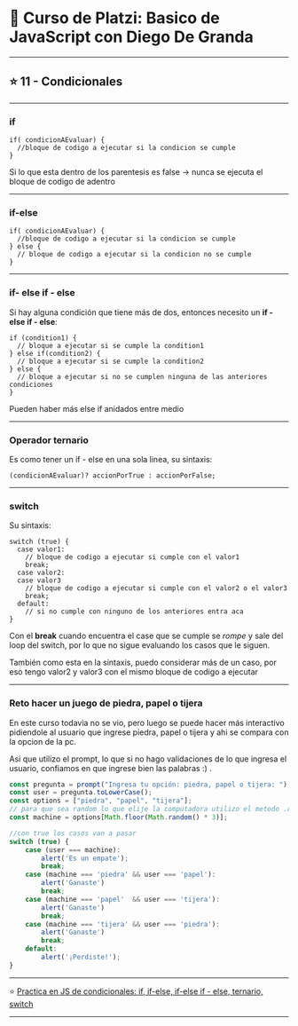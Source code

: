 # :book: Curso de Platzi: Basico de JavaScript con Diego De Granda

---

## :star: 11 - Condicionales

---

### if

```
if( condicionAEvaluar) {
  //bloque de codigo a ejecutar si la condicion se cumple
}
```

Si lo que esta dentro de los parentesis es false -> nunca se ejecuta el bloque de codigo de adentro

---

### if-else

```
if( condicionAEvaluar) {
  //bloque de codigo a ejecutar si la condicion se cumple
} else {
  // bloque de codigo a ejecutar si la condicion no se cumple
}
```
---

### if- else if - else

Si hay alguna condición que tiene más de dos, entonces necesito un **if - else if - else**:

```
if (condition1) {
  // bloque a ejecutar si se cumple la condition1
} else if(condition2) {
  // bloque a ejecutar si se cumple la condition2
} else {
  // bloque a ejecutar si no se cumplen ninguna de las anteriores condiciones
}
```

Pueden haber más else if anidados entre medio

---

### Operador ternario

Es como tener un if - else en una sola linea, su sintaxis:

```(condicionAEvaluar)? accionPorTrue : accionPorFalse; ```

---
### switch

Su sintaxis:

```
switch (true) {
  case valor1:
    // bloque de codigo a ejecutar si cumple con el valor1
    break;
  case valor2:
  case valor3
    // bloque de codigo a ejecutar si cumple con el valor2 o el valor3
    break;
  default:
    // si no cumple con ninguno de los anteriores entra aca
}
```

Con el **break** cuando encuentra el case que se cumple se *rompe* y sale del loop del switch, por lo que no sigue evaluando los casos que le siguen.

También como esta en la sintaxis, puedo considerar más de un caso, por eso tengo valor2 y valor3 con el mismo bloque de codigo a ejecutar


---

### Reto hacer un juego de piedra, papel o tijera

En este curso todavia no se vio, pero luego se puede hacer más interactivo pidiendole al usuario que ingrese piedra, papel o tijera y ahi se compara con la opcion de la pc.

Asi que utilizo el prompt, lo que si no hago validaciones de lo que ingresa el usuario, confiamos en que ingrese bien las palabras :) .

```JavaScript
const pregunta = prompt("Ingresa tu opción: piedra, papel o tijera: "); 
const user = pregunta.toLowerCase();
const options = ["piedra", "papel", "tijera"];
// para que sea random lo que elije la computadora utilizo el metodo .random() de Marth asi accedo a uno de los valores del arreglo de las opciones
const machine = options[Math.floor(Math.random() * 3)];

//con true los casos van a pasar 
switch (true) {
    case (user === machine):
        alert('Es un empate');
        break;
    case (machine === 'piedra' && user === 'papel'):
        alert('Ganaste')
        break;
    case (machine === 'papel'  && user === 'tijera'):
        alert('Ganaste')
        break;
    case (machine === 'tijera' && user === 'piedra'):
        alert('Ganaste')
        break;
    default:
        alert('¡Perdiste!');       
}
```

---

:star: [Practica en JS de condicionales: if, if-else, if-else if - else, ternario, switch](https://github.com/eugenia1984/curso_platzi_basico_js_diego_de_granda/tree/main/11_condicionales/condicionales.js) 

---